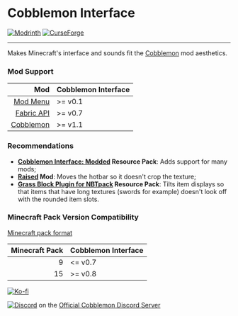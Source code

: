 # Cobblemon Interface

[![Modrinth](https://cdn.jsdelivr.net/npm/@intergrav/devins-badges@3/assets/cozy/available/modrinth_vector.svg)](https://modrinth.com/resourcepack/cobblemon-interface)
[![CurseForge](https://cdn.jsdelivr.net/npm/@intergrav/devins-badges@3/assets/cozy/available/curseforge_vector.svg)](https://curseforge.com/minecraft/texture-packs/cobblemon-interface)

---

Makes Minecraft's interface and sounds fit the [Cobblemon](https://modrinth.com/mod/cobblemon) mod aesthetics.

### Mod Support

| Mod | Cobblemon Interface |
|----:|:--------------------|
| [Mod Menu](https://modrinth.com/mod/modmenu) | >= v0.1 |
| [Fabric API](https://modrinth.com/mod/fabric-api) | >= v0.7 |
| [Cobblemon](https://modrinth.com/mod/cobblemon) | >= v1.1 |

### Recommendations

- **[Cobblemon Interface: Modded](https://modrinth.com/project/cobblemon-interface-modded) Resource Pack**: Adds support for many mods;
- **[Raised](https://modrinth.com/mod/raised) Mod**: Moves the hotbar so it doesn't crop the texture;
- **[Grass Block Plugin for NBTpack](https://modrinth.com/resourcepack/nbtpack-grass) Resource Pack**: Tilts item displays so that items that have long textures (swords for example) doesn't look off with the rounded item slots.


### Minecraft Pack Version Compatibility
[Minecraft pack format](https://minecraft.wiki/w/Pack_format)

| Minecraft Pack | Cobblemon Interface |
|---------------:|:--------------------|
| 9              | <= v0.7             |
| 15             | >= v0.8             |


[![Ko-fi](https://cdn.jsdelivr.net/npm/@intergrav/devins-badges@3/assets/compact/donate/kofi-singular_vector.svg)](https://ko-fi.com/M4M5K4BDR)

[![Discord](https://cdn.jsdelivr.net/npm/@intergrav/devins-badges@3.1.0/assets/compact/social/discord-singular_vector.svg)](https://discord.com/channels/934267676354834442/1091579923396820992) on the [Official Cobblemon Discord Server](https://discord.gg/cobblemon)
